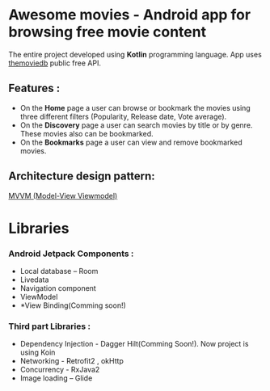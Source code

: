 # Awesome movies - Android app for browsing free movie content
The entire project developed using **Kotlin** programming language. App uses [themoviedb](https://www.themoviedb.org/documentation/api) public free API.

## Features :

* On the **Home** page a user can browse or bookmark the movies using three different filters (Popularity, Release date, Vote average).
* On the **Discovery** page a user can search movies by title or by genre. These movies also can be bookmarked. 
* On the **Bookmarks** page a user can view and remove bookmarked movies.

## Architecture design pattern:

[MVVM (Model-View Viewmodel)](https://en.wikipedia.org/wiki/Model%E2%80%93view%E2%80%93viewmodel)

# Libraries 

### Android Jetpack Components :
* Local database – Room
* Livedata
* Navigation component
* ViewModel
* *View Binding(Comming soon!)

### Third part Libraries :
* Dependency Injection - Dagger Hilt(Comming Soon!). Now project is using Koin
* Networking - Retrofit2 , okHttp
* Concurrency - RxJava2
* Image loading – Glide
